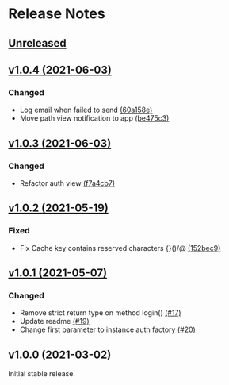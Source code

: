 # Release Notes

## [Unreleased](https://github.com/agungsugiarto/codeigniter4-authentication/compare/v1.0.4...1.x)

## [v1.0.4 (2021-06-03)](https://github.com/laravel/framework/compare/v1.0.3...v1.0.4)

### Changed
- Log email when failed to send [(60a158e)](https://github.com/agungsugiarto/codeigniter4-authentication/commit/60a158e28152b60a4446ee21bed8e1282b16f3e5)
- Move path view notification to app [(be475c3)](https://github.com/agungsugiarto/codeigniter4-authentication/commit/be475c3d337a8e2756cddc92270f848e32c5795a)

## [v1.0.3 (2021-06-03)](https://github.com/laravel/framework/compare/v1.0.2...v1.0.3)

### Changed
- Refactor auth view [(f7a4cb7)](https://github.com/agungsugiarto/codeigniter4-authentication/commit/f7a4cb7e3f7c75599225a9c182e258f478a2f32d)

## [v1.0.2 (2021-05-19)](https://github.com/laravel/framework/compare/v1.0.1...v1.0.2)

### Fixed
- Fix Cache key contains reserved characters {}()/\@ [(152bec9)](https://github.com/agungsugiarto/codeigniter4-authentication/commit/152bec9577dc1978ad80abd2fcbce4de7af2c244)
## [v1.0.1 (2021-05-07)](https://github.com/laravel/framework/compare/v1.0.0...v1.0.1)

### Changed
- Remove strict return type on method login() [(#17)](https://github.com/agungsugiarto/codeigniter4-authentication/pull/17)
- Update readme [(#19)](https://github.com/agungsugiarto/codeigniter4-authentication/pull/19)
- Change first parameter to instance auth factory [(#20)](https://github.com/agungsugiarto/codeigniter4-authentication/pull/20)

## v1.0.0 (2021-03-02)

Initial stable release.